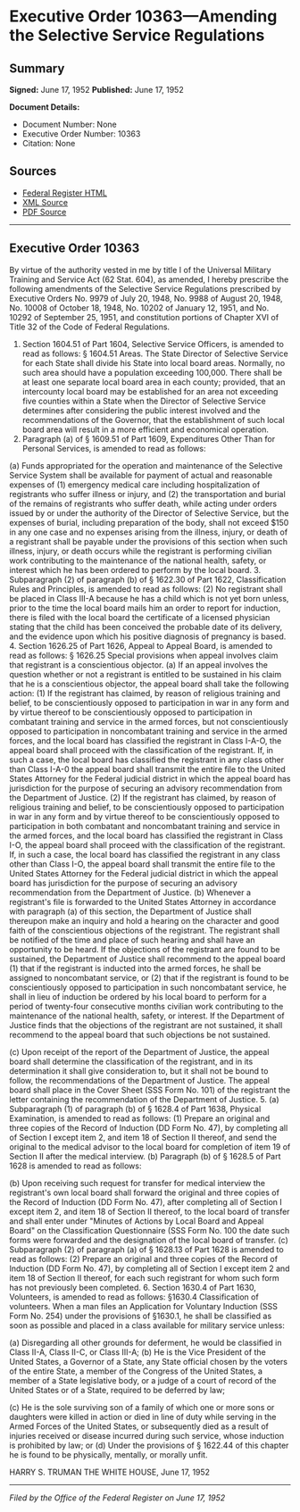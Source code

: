 # Executive Order 10363—Amending the Selective Service Regulations

## Summary

**Signed:** June 17, 1952
**Published:** June 17, 1952

**Document Details:**
- Document Number: None
- Executive Order Number: 10363
- Citation: None

## Sources
- [Federal Register HTML](https://www.presidency.ucsb.edu/documents/executive-order-10363-amending-the-selective-service-regulations)
- [XML Source](None)
- [PDF Source](None)

---

## Executive Order 10363

By virtue of the authority vested in me by title I of the Universal Military Training and Service Act (62 Stat. 604), as amended, I hereby prescribe the following amendments of the Selective Service Regulations prescribed by Executive Orders No. 9979 of July 20, 1948, No. 9988 of August 20, 1948, No. 10008 of October 18, 1948, No. 10202 of January 12, 1951, and No. 10292 of September 25, 1951, and constitution portions of Chapter XVI of Title 32 of the Code of Federal Regulations.
1. Section 1604.51 of Part 1604, Selective Service Officers, is amended to read as follows:
§ 1604.51 Areas. The State Director of Selective Service for each State shall divide his State into local board areas. Normally, no such area should have a population exceeding 100,000. There shall be at least one separate local board area in each county; provided, that an intercounty local board may be established for an area not exceeding five counties within a State when the Director of Selective Service determines after considering the public interest involved and the recommendations of the Governor, that the establishment of such local board area will result in a more efficient and economical operation.
2. Paragraph (a) of § 1609.51 of Part 1609, Expenditures Other Than for Personal Services, is amended to read as follows:

(a) Funds appropriated for the operation and maintenance of the Selective Service System shall be available for payment of actual and reasonable expenses of (1) emergency medical care including hospitalization of registrants who suffer illness or injury, and (2) the transportation and burial of the remains of registrants who suffer death, while acting under orders issued by or under the authority of the Director of Selective Service, but the expenses of burial, including preparation of the body, shall not exceed $150 in any one case and no expenses arising from the illness, injury, or death of a registrant shall be payable under the provisions of this section when such illness, injury, or death occurs while the registrant is performing civilian work contributing to the maintenance of the national health, safety, or interest which he has been ordered to perform by the local board.
3. Subparagraph (2) of paragraph (b) of § 1622.30 of Part 1622, Classification Rules and Principles, is amended to read as follows:
    (2) No registrant shall be placed in Class III-A because he has a child which is not yet born unless, prior to the time the local board mails him an order to report for induction, there is filed with the local board the certificate of a licensed physician stating that the child has been conceived the probable date of its delivery, and the evidence upon which his positive diagnosis of pregnancy is based.
4. Section 1626.25 of Part 1626, Appeal to Appeal Board, is amended to read as follows:
§ 1626.25 Special provisions when appeal involves claim that registrant is a conscientious objector. (a) If an appeal involves the question whether or not a registrant is entitled to be sustained in his claim that he is a conscientious objector, the appeal board shall take the following action:
    (1) If the registrant has claimed, by reason of religious training and belief, to be conscientiously opposed to participation in war in any form and by virtue thereof to be conscientiously opposed to participation in combatant training and service in the armed forces, but not conscientiously opposed to participation in noncombatant training and service in the armed forces, and the local board has classified the registrant in Class I-A-O, the appeal board shall proceed with the classification of the registrant. If, in such a case, the local board has classified the registrant in any class other than Class I-A-0 the appeal board shall transmit the entire file to the United States Attorney for the Federal judicial district in which the appeal board has jurisdiction for the purpose of securing an advisory recommendation from the Department of Justice.
    (2) If the registrant has claimed, by reason of religious training and belief, to be conscientiously opposed to participation in war in any form and by virtue thereof to be conscientiously opposed to participation in both combatant and noncombatant training and service in the armed forces, and the local board has classified the registrant in Class I-O, the appeal board shall proceed with the classification of the registrant. If, in such a case, the local board has classified the registrant in any class other than Class I-O, the appeal board shall transmit the entire file to the United States Attorney for the Federal judicial district in which the appeal board has jurisdiction for the purpose of securing an advisory recommendation from the Department of Justice.
(b) Whenever a registrant's file is forwarded to the United States Attorney in accordance with paragraph (a) of this section, the Department of Justice shall thereupon make an inquiry and hold a hearing on the character and good faith of the conscientious objections of the registrant. The registrant shall be notified of the time and place of such hearing and shall have an opportunity to be heard. If the objections of the registrant are found to be sustained, the Department of Justice shall recommend to the appeal board (1) that if the registrant is inducted into the armed forces, he shall be assigned to noncombatant service, or (2) that if the registrant is found to be conscientiously opposed to participation in such noncombatant service, he shall in lieu of induction be ordered by his local board to perform for a period of twenty-four consecutive months civilian work contributing to the maintenance of the national health, safety, or interest. If the Department of Justice finds that the objections of the registrant are not sustained, it shall recommend to the appeal board that such objections be not sustained.

(c) Upon receipt of the report of the Department of Justice, the appeal board shall determine the classification of the registrant, and in its determination it shall give consideration to, but it shall not be bound to follow, the recommendations of the Department of Justice. The appeal board shall place in the Cover Sheet (SSS Form No. 101) of the registrant the letter containing the recommendation of the Department of Justice.
5. (a) Subparagraph (1) of paragraph (b) of § 1628.4 of Part 1638, Physical Examination, is amended to read as follows:
    (1) Prepare an original and three copies of the Record of Induction (DD Form No. 47), by completing all of Section I except item 2, and item 18 of Section II thereof, and send the original to the medical advisor to the local board for completion of item 19 of Section II after the medical interview.
(b) Paragraph (b) of § 1628.5 of Part 1628 is amended to read as follows:

(b) Upon receiving such request for transfer for medical interview the registrant's own local board shall forward the original and three copies of the Record of Induction (DD Form No. 47), after completing all of Section I except item 2, and item 18 of Section II thereof, to the local board of transfer and shall enter under "Minutes of Actions by Local Board and Appeal Board" on the Classification Questionnaire (SSS Form No. 100 the date such forms were forwarded and the designation of the local board of transfer.
(c) Subparagraph (2) of paragraph (a) of § 1628.13 of Part 1628 is amended to read as follows:
    (2) Prepare an original and three copies of the Record of Induction (DD Form No. 47), by completing all of Section I except item 2 and item 18 of Section II thereof, for each such registrant for whom such form has not previously been completed.
6. Section 1630.4 of Part 1630, Volunteers, is amended to read as follows:
§1630.4 Classification of volunteers. When a man files an Application for Voluntary Induction (SSS Form No. 254) under the provisions of §1630.1, he shall be classified as soon as possible and placed in a class available for military service unless:

(a) Disregarding all other grounds for deferment, he would be classified in Class II-A, Class II-C, or Class III-A;
(b) He is the Vice President of the United States, a Governor of a State, any State official chosen by the voters of the entire State, a member of the Congress of the United States, a member of a State legislative body, or a judge of a court of record of the United States or of a State, required to be deferred by law;

(c) He is the sole surviving son of a family of which one or more sons or daughters were killed in action or died in line of duty while serving in the Armed Forces of the United States, or subsequently died as a result of injuries received or disease incurred during such service, whose induction is prohibited by law; or
(d) Under the provisions of § 1622.44 of this chapter he is found to be physically, mentally, or morally unfit.

HARRY S. TRUMAN
THE WHITE HOUSE,
June 17, 1952

---

*Filed by the Office of the Federal Register on June 17, 1952*
